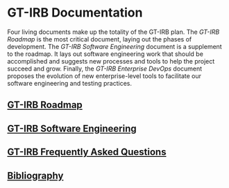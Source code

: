 GT-IRB Documentation
====================

Four living documents make up the totality of the GT-IRB plan.  The _GT-IRB
Roadmap_ is the most critical document, laying out the phases of development.
The _GT-IRB Software Engineering_ document is a supplement to the roadmap.  It
lays out software engineering work that should be accomplished and suggests new
processes and tools to help the project succeed and grow.  Finally, the _GT-IRB
Enterprise DevOps_ document proposes the evolution of new enterprise-level tools
to facilitate our software engineering and testing practices.

## [GT-IRB Roadmap](./gtirbRoadmap.md)
## [GT-IRB Software Engineering](./gtirbSoftwareEngineering.md)
## [GT-IRB Frequently Asked Questions](./gtirbFAQ.md)
## [Bibliography](./gtirbBibliography.md)
